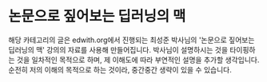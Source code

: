 # 논문으로 짚어보는 딥러닝의 맥
해당 카테고리의 글은 edwith.org에서 진행되는 
최성준 박사님의 '논문으로 짚어보는 딥러닝의 맥' 강의의 자료를 사용해 만들어집니다. 
박사님이 설명하시는 것을 타이핑하는 것을 일차적인 목적으로 하며, 
제 이해도에 따라 부연적인 설명을 추가할 생각입니다. 
순전히 저의 이해의 목적으로 하는 것이라, 중간중간 생략이 있을 수 있습니다.
